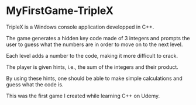 # MyFirstGame-TripleX

TripleX is a Windows console application developped in C++.

The game generates a hidden key code made of 3 integers and prompts the user to guess what the numbers are in order to move on to the next level.

Each level adds a number to the code, making it more difficult to crack.

The player is given hints, i.e., the sum of the integers and their product.

By using these hints, one should be able to make simple calculations and guess what the code is.

This was the first game I created while learning C++ on Udemy.
